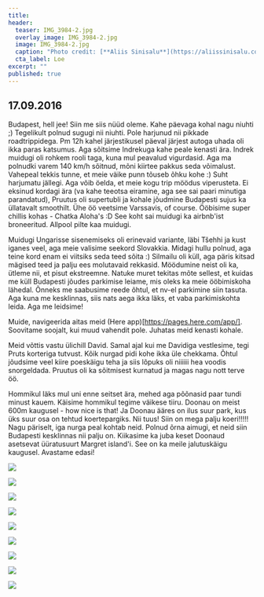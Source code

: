 ```yaml
---
title:  
header: 
  teaser: IMG_3984-2.jpg
  overlay_image: IMG_3984-2.jpg
  image: IMG_3984-2.jpg
  caption: "Photo credit: [**Aliis Sinisalu**](https://aliissinisalu.com/)"
  cta_label: Loe
excerpt: ""
published: true
---
```

## 17.09.2016

Budapest, hell jee! Siin me siis nüüd oleme. Kahe päevaga kohal nagu niuhti ;) Tegelikult polnud sugugi nii niuhti. Pole harjunud nii pikkade roadtrippidega. Pm 12h kahel järjestikusel päeval järjest autoga uhada oli ikka paras katsumus. Aga sõitsime Indrekuga kahe peale kenasti ära. Indrek muidugi oli rohkem rooli taga, kuna mul peavalud vigurdasid. Aga ma polnudki varem 140 km/h sõitnud, mõni kiirtee pakkus seda võimalust. Vahepeal tekkis tunne, et meie väike punn tõuseb õhku kohe :) Suht harjumatu jällegi. Aga võib öelda, et meie kogu trip möödus viperusteta. Ei eksinud kordagi ära (va kahe teeotsa eiramine, aga see sai paari minutiga parandatud), Pruutus oli supertubli ja kohale jõudmine Budapesti sujus ka üllatavalt smoothilt. Ühe öö veetsime Varssavis, of course. Ööbisime super chillis kohas - Chatka Aloha's :D See koht sai muidugi ka airbnb'ist broneeritud. Allpool pilte kaa muidugi.

Muidugi Ungarisse sisenemiseks oli erinevaid variante, läbi Tšehhi ja kust iganes veel, aga meie valisime seekord Slovakkia. Midagi hullu polnud, aga teine kord enam ei viitsiks seda teed sõita :) Silmailu oli küll, aga päris kitsad mägised teed ja palju ees molutavaid rekkasid. Möödumine neist oli ka, ütleme nii, et pisut ekstreemne. Natuke muret tekitas mõte sellest, et kuidas me küll Budapesti jõudes parkimise leiame, mis oleks ka meie ööbimiskoha lähedal. Õnneks me saabusime reede õhtul, et nv-el parkimine siin tasuta. Aga kuna me kesklinnas, siis nats aega ikka läks, et vaba parkimiskohta leida. Aga me leidsime!

Muide, navigeerida aitas meid (Here app)[https://pages.here.com/app/]. Soovitame soojalt, kui muud vahendit pole. Juhatas meid kenasti kohale. 

Meid võttis vastu ülichill David. Samal ajal kui me Davidiga vestlesime, tegi Pruts korteriga tutvust. Kõik nurgad pidi kohe ikka üle chekkama. Õhtul jõudsime veel kiire poeskäigu teha ja siis lõpuks oli niiiiii hea voodis snorgeldada. Pruutus oli ka sõitmisest kurnatud ja magas nagu nott terve öö.

Hommikul läks mul uni enne seitset ära, mehed aga põõnasid paar tundi minust kauem. Käisime hommikul tegime väikese tiiru. Doonau on meist 600m kaugusel - how nice is that! Ja Doonau ääres on ilus suur park, kus üks suur osa on tehtud koertepargiks. Nii tuus! Siin on mega palju koeri!!!!! Nagu päriselt, iga nurga peal kohtab neid. Polnud õrna aimugi, et neid siin Budapesti kesklinnas nii palju on. Kiikasime ka juba keset Doonaud asetsevat üüratusuurt Margret island'i. See on ka meile jalutuskäigu kaugusel. Avastame edasi!



![]({{site.baseurl}}/images/IMG_20160915_132637.jpg)

![]({{site.baseurl}}/images/IMG_20160916_165841.jpg)

![]({{site.baseurl}}/images/IMG_3958.jpg)

![]({{site.baseurl}}/images/IMG_3963.jpg)

![]({{site.baseurl}}/images/IMG_3972.jpg)

![]({{site.baseurl}}/images/IMG_3976.jpg)

![]({{site.baseurl}}/images/IMG_3981.jpg)

![]({{site.baseurl}}/images/IMG_3984.jpg)

![]({{site.baseurl}}/images/IMG_3988.jpg)





